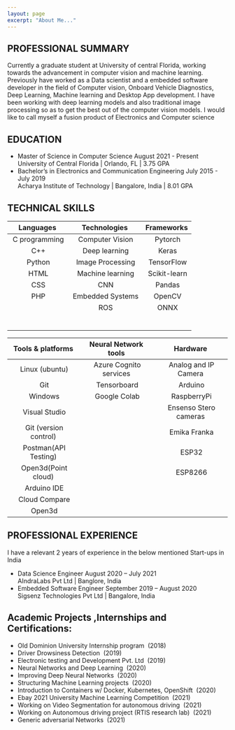 ```yaml
---
layout: page
excerpt: "About Me..."
---
```


<!-- ## “By far, the greatest danger of Artificial Intelligence is that people conclude too early that they understand it.”  -- Eliezer Yudkowsky -->

## PROFESSIONAL SUMMARY

Currently a graduate student at University of central Florida, working towards the advancement in computer vision and machine learning. Previously have worked as a Data scientist and a embedded software developer in the field of Computer vision, Onboard Vehicle Diagnostics, Deep Learning, Machine learning and Desktop App development. I have been working with deep learning models and also traditional image processing so as to get the best out of the computer vision models. I would like to call myself a fusion product of Electronics and Computer science

## EDUCATION

- Master of Science in Computer Science 	August 2021 - Present<br/>
        University of Central Florida | Orlando, FL | 3.75 GPA<br/>
- Bachelor’s in Electronics and Communication Engineering	July 2015 -  July 2019<br/>
        Acharya Institute of Technology | Bangalore, India | 8.01 GPA<br/>
 
## TECHNICAL SKILLS
| Languages           | Technologies               | Frameworks         | 
|:-------------------:|:--------------------------:|:------------------:|
| &nbsp;C programming | &nbsp;Computer Vision      | &nbsp;Pytorch      
| &nbsp;C++           | &nbsp;Deep learning        | &nbsp;Keras          | 
| &nbsp;Python        | &nbsp;Image Processing     | &nbsp;TensorFlow   
| &nbsp;HTML          | &nbsp;Machine learning     | &nbsp;Scikit-learn 
| &nbsp;CSS           | &nbsp;CNN                  | &nbsp;Pandas          
| &nbsp;PHP           | &nbsp;Embedded Systems     | &nbsp;OpenCV        
|                     | &nbsp;ROS                  | &nbsp;ONNX         
|                     | &nbsp;                     |                    
|                     |                            |                    
|                     |                            |                    
                                                                           
| Tools & platforms            | Neural Network tools        | Hardware                      |  
| :---------------------------:|:---------------------------:|:-----------------------------:|
| &nbsp;Linux (ubuntu)        | &nbsp;Azure Cognito services| &nbsp;Analog and IP Camera    |
| &nbsp;Git                   | &nbsp;Tensorboard           | &nbsp;Arduino                |
| &nbsp;Windows               | &nbsp;Google Colab          | &nbsp;RaspberryPi             |
| &nbsp;Visual Studio         |                             | &nbsp;Ensenso Stero cameras   |
| &nbsp;Git (version control) |                             | &nbsp;Emika Franka            |
| &nbsp;Postman(API Testing)  |                             | &nbsp;ESP32                   |
| &nbsp;Open3d(Point cloud)   |                             | &nbsp;ESP8266                 |
| &nbsp;Arduino IDE           |                             |                               |
| &nbsp;Cloud Compare         |                             |                               |
| &nbsp;Open3d                |                             |                               |

## PROFESSIONAL EXPERIENCE                                                  

I have a relevant 2 years of experience in the below mentioned Start-ups in India<br/>
- Data Science Engineer 	 August 2020 – July 2021<br/>
AIndraLabs Pvt Ltd | Banglore, India <br/>
- Embedded Software Engineer 	September 2019 – August 2020<br/>
Sigsenz Technologies Pvt Ltd | Bangalore, India<br/>


## Academic Projects ,Internships and Certifications:

- Old Dominion University Internship program &nbsp;(2018)
- Driver Drowsiness Detection  &nbsp;(2019)
- Electronic testing and Development Pvt. Ltd  &nbsp;(2019)
- Neural Networks and Deep Learning  &nbsp;(2020)
- Improving Deep Neural Networks  &nbsp;(2020)
- Structuring Machine Learning projects  &nbsp;(2020)
- Introduction to Containers w/ Docker, Kubernetes, OpenShift  &nbsp;(2020)
- Ebay 2021 University Machine Learning Competition  &nbsp;(2021)
- Working on Video Segmentation for autonomous driving  &nbsp;(2021)
- Working on Autonomous driving project (RTIS research lab) &nbsp;(2021)
- Generic adversarial Networks &nbsp;(2021)


